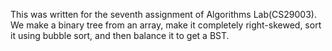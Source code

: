 This was written for the seventh assignment of Algorithms Lab(CS29003). We make a binary tree from an array, make it completely right-skewed, sort it using bubble sort, and then balance it to get a BST.
